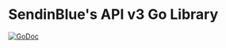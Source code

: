 # SendinBlue's API v3 Go Library

[![GoDoc](https://godoc.org/github.com/sendinblue/APIv3-go-library?status.svg)](https://godoc.org/github.com/sendinblue/APIv3-go-library)
